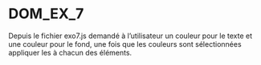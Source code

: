 # DOM_EX_7
Depuis le fichier exo7.js demandé à l’utilisateur un couleur pour le texte et une couleur pour le fond, une fois que les couleurs sont sélectionnées appliquer les à chacun des éléments.
